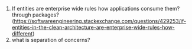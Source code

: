 1. If entities are enterprise wide rules how applications consume them? through packages? (https://softwareengineering.stackexchange.com/questions/429253/if-entities-in-the-clean-architecture-are-enterprise-wide-rules-how-different)
2. what is separation of concerns?